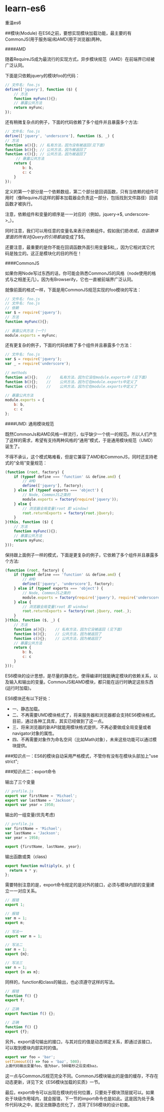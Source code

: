 # learn-es6
重温es6

##模块(Module)
在ES6之前，要想实现模块加载功能，最主要的有CommonJS(用于服务端)和AMD(用于浏览器)两种。

####AMD

随着RequireJS成为最流行的实现方式，异步模块规范（AMD）在前端界已经被广泛认同。

下面是只依赖jquery的模块foo的代码：

```js
// 文件名: foo.js
define(['jquery'], function ($) {
    // 方法
    function myFunc(){};
 	// 暴露公共方法
    return myFunc;
});
```

还有稍微复杂点的例子，下面的代码依赖了多个组件并且暴露多个方法:

```js
// 文件名: foo.js
define(['jquery', 'underscore'], function ($, _) {
// 方法
function a(){}; // 私有方法，因为没有被返回(见下面)
function b(){}; // 公共方法，因为被返回了
function c(){}; // 公共方法，因为被返回了
     // 暴露公共方法
    return {
        b: b,
        c: c
    }
});
```

定义的第一个部分是一个依赖数组，第二个部分是回调函数，只有当依赖的组件可用时（像RequireJS这样的脚本加载器会负责这一部分，包括找到文件路径）回调函数才被执行。

注意，依赖组件和变量的顺序是一一对应的（例如，jquery->$, underscore->_）。

同时注意，我们可以用任意的变量名来表示依赖组件。假如我们把$改成$$，在函数体里面的所有对jQuery的引用都由$变成了$$。

还要注意，最重要的是你不能在回调函数外面引用变量$和_，因为它相对其它代码是独立的。这正是模块化的目的所在！

####CommonJS

如果你用Node写过东西的话，你可能会熟悉CommonJS的风格（node使用的格式与之相差无几）。因为有Browserify，它也一直被前端界广泛认同。

就像前面的格式一样，下面是用CommonJS规范实现的foo模块的写法：

```js
// 文件名: foo.js
// 文件名: foo.js
// 依赖
var $ = require('jquery');
// 方法
function myFunc(){};
 
// 暴露公共方法（一个）
module.exports = myFunc;
```

还有更复杂的例子，下面的代码依赖了多个组件并且暴露多个方法：

```js
// 文件名: foo.js
var $ = require('jquery');
var _ = require('underscore');
 
// methods
function a(){};    //    私有方法，因为它没在module.exports中 (见下面)
function b(){};    //    公共方法，因为它在module.exports中定义了
function c(){};    //    公共方法，因为它在module.exports中定义了
 
// 暴露公共方法
module.exports = {
    b: b,
    c: c
};
```

####UMD: 通用模块规范

既然CommonJs和AMD风格一样流行，似乎缺少一个统一的规范。所以人们产生了这样的需求，希望有支持两种风格的“通用”模式，于是通用模块规范（UMD）诞生了。

不得不承认，这个模式略难看，但是它兼容了AMD和CommonJS，同时还支持老式的“全局”变量规范：

```js
(function (root, factory) {
    if (typeof define === 'function' && define.amd) {
        // AMD
        define(['jquery'], factory);
    } else if (typeof exports === 'object') {
        // Node, CommonJS之类的
        module.exports = factory(require('jquery'));
    } else {
        // 浏览器全局变量(root 即 window)
        root.returnExports = factory(root.jQuery);
    }
}(this, function ($) {
    // 方法
    function myFunc(){};
    // 暴露公共方法
    return myFunc;
}));
```

保持跟上面例子一样的模式，下面是更复杂的例子，它依赖了多个组件并且暴露多个方法:

```js
(function (root, factory) {
    if (typeof define === 'function' && define.amd) {
        // AMD
        define(['jquery', 'underscore'], factory);
    } else if (typeof exports === 'object') {
        // Node, CommonJS之类的
        module.exports = factory(require('jquery'), require('underscore'));
    } else {
        // 浏览器全局变量(root 即 window)
        root.returnExports = factory(root.jQuery, root._);
    }
}(this, function ($, _) {
    // 方法
    function a(){};    // 私有方法，因为它没被返回 (见下面)
    function b(){};    // 公共方法，因为被返回了
    function c(){};    // 公共方法，因为被返回了
    // 暴露公共方法
    return {
        b: b,
        c: c
    }
}));
```

ES6模块的设计思想，是尽量的静态化，使得编译时就能确定模块的依赖关系，以及输入和输出的变量。CommonJS和AMD模块，都只能在运行时确定这些东西(运行时加载)。

ES6模块还有以下好处：
* 一、静态加载。
* 二、不再需要UMD模块格式了，将来服务器和浏览器都会支持ES6模块格式。目前，通过各种工具库，其实已经做到了这一点。
* 三、将来浏览器的新API就能用模块格式提供，不再必要做成全局变量或者navigator对象的属性。
* 四、不再需要对象作为命名空间（比如Math对象），未来这些功能可以通过模块提供。

###知识点一：ES6的模块自动采用严格模式，不管你有没有在模块头部加上"use strict";

###知识点二：export命令

输出了三个变量

```js
// profile.js
export var firstName = 'Michael';
export var lastName = 'Jackson';
export var year = 1958;
```

输出的一组变量(优先考虑)

```js
// profile.js
var firstName = 'Michael';
var lastName = 'Jackson';
var year = 1958;

export {firstName, lastName, year};
```

输出函数或类（class）

```js
export function multiply(x, y) {
  return x * y;
};
```

需要特别注意的是，export命令规定的是对外的接口，必须与模块内部的变量建立一一对应关系。

```js
// 报错
export 1;

// 报错
var m = 1;
export m;
```

```js
// 写法一
export var m = 1;

// 写法二
var m = 1;
export {m};

// 写法三
var n = 1;
export {n as m};
```

同样的，function和class的输出，也必须遵守这样的写法。

```js
// 报错
function f() {}
export f;

// 正确
export function f() {};

// 正确
function f() {}
export {f};
```

另外，export语句输出的接口，与其对应的值是动态绑定关系，即通过该接口，可以取到模块内部实时的值。

```js
export var foo = 'bar';
setTimeout(() => foo = 'baz', 500);
上面代码输出变量foo，值为bar，500毫秒之后变成baz。
```

这一点与CommonJS规范完全不同。CommonJS模块输出的是值的缓存，不存在动态更新，详见下文《ES6模块加载的实质》一节。

最后，export命令可以出现在模块的任何位置，只要处于模块顶层就可以。如果处于块级作用域内，就会报错，下一节的import命令也是如此。这是因为处于条件代码块之中，就没法做静态优化了，违背了ES6模块的设计初衷。



